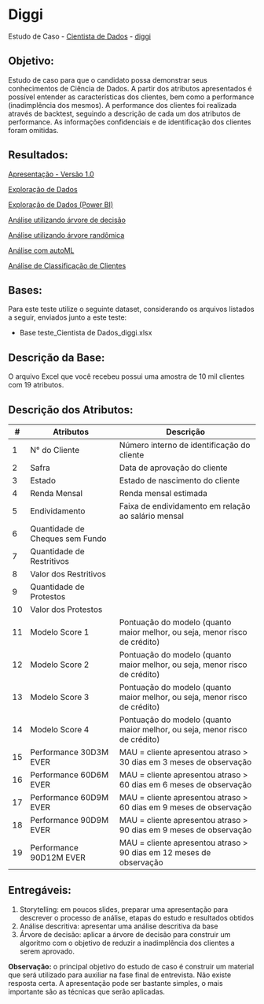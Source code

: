 # Diggi
Estudo de Caso - [Cientista de Dados]() - [diggi]()


## Objetivo:
Estudo de caso para que o candidato possa demonstrar seus conhecimentos de Ciência de Dados. A partir dos atributos apresentados é possível entender as características dos clientes, bem como a performance (inadimplência dos mesmos).  A performance dos clientes foi realizada através de backtest, seguindo a descrição de cada um dos atributos de performance. As informações confidenciais e de identificação dos clientes foram omitidas.

## Resultados:
[Apresentação - Versão 1.0](/Diggi%20-%20Estudo%20de%20Caso.pdf) 

[Exploração de Dados](/estudo_de_caso_diggi/analises/exploracao_de_dados.ipynb) 

[Exploração de Dados (Power BI)](/exploracao_de_dados.pdf) 

[Análise utilizando árvore de decisão](/estudo_de_caso_diggi/analises/analise_arvore_de_decisao.ipynb) 

[Análise utilizando árvore randômica](/estudo_de_caso_diggi/analises/analise_arvore_randomica.ipynb) 

[Análise com autoML](/estudo_de_caso_diggi/analises/analise_autoML.ipynb) 

[Análise de Classificação de Clientes](/estudo_de_caso_diggi/analises/analise_classificacao.ipynb) 




## Bases:
Para este teste utilize o seguinte dataset, considerando os arquivos listados a seguir, enviados junto a este teste:
* Base teste_Cientista de Dados_diggi.xlsx

## Descrição da Base:
O arquivo Excel que você recebeu possui uma amostra de 10 mil clientes com 19 atributos.  

## Descrição dos Atributos:
| # | Atributos | Descrição |
| ------ | ------ | ------ |
| 1 | N° do Cliente | Número interno de identificação do cliente |
| 2 | Safra | Data de aprovação do cliente |
| 3 | Estado | Estado de nascimento do cliente |
| 4 | Renda Mensal | Renda mensal estimada |
| 5 | Endividamento | Faixa de endividamento em relação ao salário mensal |
| 6 | Quantidade de Cheques sem Fundo |  |
| 7 | Quantidade de Restritivos |  |
| 8 | Valor dos Restritivos |  |
| 9 | Quantidade de Protestos |  |
| 10 | Valor dos Protestos |  |
| 11 | Modelo Score 1 | Pontuação do modelo (quanto maior melhor, ou seja, menor risco de crédito) |
| 12 | Modelo Score 2 | Pontuação do modelo (quanto maior melhor, ou seja, menor risco de crédito) |
| 13 | Modelo Score 3 | Pontuação do modelo (quanto maior melhor, ou seja, menor risco de crédito) |
| 14 | Modelo Score 4 | Pontuação do modelo (quanto maior melhor, ou seja, menor risco de crédito) |
| 15 | Performance 30D3M EVER | MAU = cliente apresentou atraso > 30 dias em 3 meses de observação |
| 16 | Performance 60D6M EVER | MAU = cliente apresentou atraso > 60 dias em 6 meses de observação |
| 17 | Performance 60D9M EVER | MAU = cliente apresentou atraso > 60 dias em 9 meses de observação |
| 18 | Performance 90D9M EVER | MAU = cliente apresentou atraso > 90 dias em 9 meses de observação |
| 19 | Performance 90D12M EVER | MAU = cliente apresentou atraso > 90 dias em 12 meses de observação |


## Entregáveis:
1. Storytelling: em poucos slides, preparar uma apresentação para descrever o processo de análise, etapas do estudo e resultados obtidos
2. Análise descritiva: apresentar uma análise descritiva da base
3. Árvore de decisão: aplicar a árvore de decisão para construir um algoritmo com o objetivo de reduzir a inadimplência dos clientes a serem aprovado. 

**Observação:** o principal objetivo do estudo de caso é construir um material que será utilizado para auxiliar na fase final de entrevista. Não existe resposta certa. A apresentação pode ser bastante simples, o mais importante são as técnicas que serão aplicadas. 
